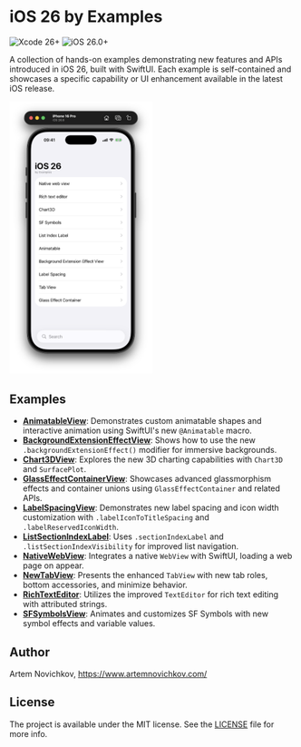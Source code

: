 # iOS 26 by Examples

![Xcode 26+](https://img.shields.io/badge/Xcode-26%2B-blue?logo=xcode&logoColor=white)
![iOS 26.0+](https://img.shields.io/badge/iOS-26.0%2B-orange?logo=apple&logoColor=white)

A collection of hands-on examples demonstrating new features and APIs introduced in iOS 26, built with SwiftUI. Each example is self-contained and showcases a specific capability or UI enhancement available in the latest iOS release.

<img src=".github/preview.png" alt="Preview" width="50%" />

## Examples

- **[AnimatableView](iOS-26-by-Examples/Views/AnimatableView.swift)**: Demonstrates custom animatable shapes and interactive animation using SwiftUI's new `@Animatable` macro.
- **[BackgroundExtensionEffectView](iOS-26-by-Examples/Views/BackgroundExtensionEffectView.swift)**: Shows how to use the new `.backgroundExtensionEffect()` modifier for immersive backgrounds.
- **[Chart3DView](iOS-26-by-Examples/Views/Chart3DView.swift)**: Explores the new 3D charting capabilities with `Chart3D` and `SurfacePlot`.
- **[GlassEffectContainerView](iOS-26-by-Examples/Views/GlassEffectContainerView.swift)**: Showcases advanced glassmorphism effects and container unions using `GlassEffectContainer` and related APIs.
- **[LabelSpacingView](iOS-26-by-Examples/Views/LabelSpacingView.swift)**: Demonstrates new label spacing and icon width customization with `.labelIconToTitleSpacing` and `.labelReservedIconWidth`.
- **[ListSectionIndexLabel](iOS-26-by-Examples/Views/ListSectionIndexLabel.swift)**: Uses `.sectionIndexLabel` and `.listSectionIndexVisibility` for improved list navigation.
- **[NativeWebView](iOS-26-by-Examples/Views/NativeWebView.swift)**: Integrates a native `WebView` with SwiftUI, loading a web page on appear.
- **[NewTabView](iOS-26-by-Examples/Views/NewTabView.swift)**: Presents the enhanced `TabView` with new tab roles, bottom accessories, and minimize behavior.
- **[RichTextEditor](iOS-26-by-Examples/Views/RichTextEditor.swift)**: Utilizes the improved `TextEditor` for rich text editing with attributed strings.
- **[SFSymbolsView](iOS-26-by-Examples/Views/SFSymbolsView.swift)**: Animates and customizes SF Symbols with new symbol effects and variable values.

## Author

Artem Novichkov, https://www.artemnovichkov.com/

## License

The project is available under the MIT license. See the [LICENSE](./LICENSE) file for more info.